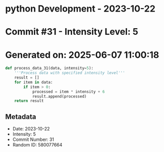 ﻿# python Development - 2023-10-22
# Commit #31 - Intensity Level: 5
# Generated on: 2025-06-07 11:00:18
```python
def process_data_31(data, intensity=5):
    '''Process data with specified intensity level'''
    result = []
    for item in data:
        if item > 0:
            processed = item * intensity + 6
            result.append(processed)
    return result
```
## Metadata
- Date: 2023-10-22
- Intensity: 5
- Commit Number: 31
- Random ID: 580077664
